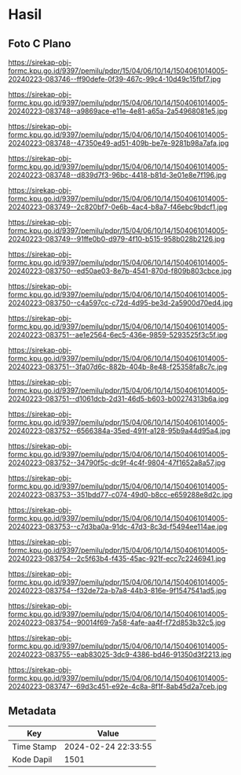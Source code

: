 # Hasil

## Foto C Plano

https://sirekap-obj-formc.kpu.go.id/9397/pemilu/pdpr/15/04/06/10/14/1504061014005-20240223-083746--ff90defe-0f39-467c-99c4-10d49c15fbf7.jpg

https://sirekap-obj-formc.kpu.go.id/9397/pemilu/pdpr/15/04/06/10/14/1504061014005-20240223-083748--a9869ace-e11e-4e81-a65a-2a54968081e5.jpg

https://sirekap-obj-formc.kpu.go.id/9397/pemilu/pdpr/15/04/06/10/14/1504061014005-20240223-083748--47350e49-ad51-409b-be7e-9281b98a7afa.jpg

https://sirekap-obj-formc.kpu.go.id/9397/pemilu/pdpr/15/04/06/10/14/1504061014005-20240223-083748--d839d7f3-96bc-4418-b81d-3e01e8e7f196.jpg

https://sirekap-obj-formc.kpu.go.id/9397/pemilu/pdpr/15/04/06/10/14/1504061014005-20240223-083749--2c820bf7-0e6b-4ac4-b8a7-f46ebc9bdcf1.jpg

https://sirekap-obj-formc.kpu.go.id/9397/pemilu/pdpr/15/04/06/10/14/1504061014005-20240223-083749--91ffe0b0-d979-4f10-b515-958b028b2126.jpg

https://sirekap-obj-formc.kpu.go.id/9397/pemilu/pdpr/15/04/06/10/14/1504061014005-20240223-083750--ed50ae03-8e7b-4541-870d-f809b803cbce.jpg

https://sirekap-obj-formc.kpu.go.id/9397/pemilu/pdpr/15/04/06/10/14/1504061014005-20240223-083750--c4a597cc-c72d-4d95-be3d-2a5900d70ed4.jpg

https://sirekap-obj-formc.kpu.go.id/9397/pemilu/pdpr/15/04/06/10/14/1504061014005-20240223-083751--ae1e2564-6ec5-436e-9859-5293525f3c5f.jpg

https://sirekap-obj-formc.kpu.go.id/9397/pemilu/pdpr/15/04/06/10/14/1504061014005-20240223-083751--3fa07d6c-882b-404b-8e48-f25358fa8c7c.jpg

https://sirekap-obj-formc.kpu.go.id/9397/pemilu/pdpr/15/04/06/10/14/1504061014005-20240223-083751--d1061dcb-2d31-46d5-b603-b00274313b6a.jpg

https://sirekap-obj-formc.kpu.go.id/9397/pemilu/pdpr/15/04/06/10/14/1504061014005-20240223-083752--6566384a-35ed-491f-a128-95b9a44d95a4.jpg

https://sirekap-obj-formc.kpu.go.id/9397/pemilu/pdpr/15/04/06/10/14/1504061014005-20240223-083752--34790f5c-dc9f-4c4f-9804-47f1652a8a57.jpg

https://sirekap-obj-formc.kpu.go.id/9397/pemilu/pdpr/15/04/06/10/14/1504061014005-20240223-083753--351bdd77-c074-49d0-b8cc-e659288e8d2c.jpg

https://sirekap-obj-formc.kpu.go.id/9397/pemilu/pdpr/15/04/06/10/14/1504061014005-20240223-083753--c7d3ba0a-91dc-47d3-8c3d-f5494ee114ae.jpg

https://sirekap-obj-formc.kpu.go.id/9397/pemilu/pdpr/15/04/06/10/14/1504061014005-20240223-083754--2c5f63b4-f435-45ac-921f-ecc7c2246941.jpg

https://sirekap-obj-formc.kpu.go.id/9397/pemilu/pdpr/15/04/06/10/14/1504061014005-20240223-083754--f32de72a-b7a8-44b3-816e-9f1547541ad5.jpg

https://sirekap-obj-formc.kpu.go.id/9397/pemilu/pdpr/15/04/06/10/14/1504061014005-20240223-083754--90014f69-7a58-4afe-aa4f-f72d853b32c5.jpg

https://sirekap-obj-formc.kpu.go.id/9397/pemilu/pdpr/15/04/06/10/14/1504061014005-20240223-083755--eab83025-3dc9-4386-bd46-91350d3f2213.jpg

https://sirekap-obj-formc.kpu.go.id/9397/pemilu/pdpr/15/04/06/10/14/1504061014005-20240223-083747--69d3c451-e92e-4c8a-8f1f-8ab45d2a7ceb.jpg


## Metadata

| Key        | Value               |
| ---------- | ------------------- |
| Time Stamp | 2024-02-24 22:33:55 |
| Kode Dapil | 1501                |



